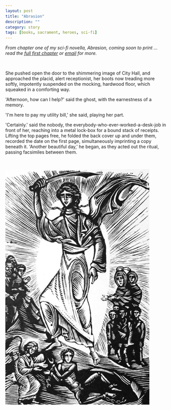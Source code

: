 ```yaml
---
layout: post
title: "Abrasion"
description: ""
category: story
tags: [books, sacrament, heroes, sci-fi]
---
```


*From chapter one of my sci-fi novella, Abrasion, coming soon to print ... read the [full first chapter](http://sevendown.org/abrasion) or [email](mailto:dpmaddalena@gmail.com?subject=abrasion) for more.*

<p>&nbsp;</p>


She pushed open the door to the shimmering image of City Hall, and approached the placid, alert receptionist, her boots now treading more softly, impotently suspended on the mocking, hardwood floor, which squeaked in a comforting way.

'Afternoon, how can I help?' said the ghost, with the earnestness of a memory.

'I'm here to pay my utility bill,' she said, playing her part.

'Certainly.' said the nobody, the everybody-who-ever-worked-a-desk-job in front of her, reaching into a metal lock-box for a bound stack of receipts. Lifting the top pages free, he folded the back cover up and under them, recorded the date on the first page, simultaneously imprinting a copy beneath it. 'Another beautiful day,' he began, as they acted out the ritual, passing facsimiles between them.

<p>&nbsp;</p>

<img width=450 src="/assets/eleutheria-front.jpg">
 
